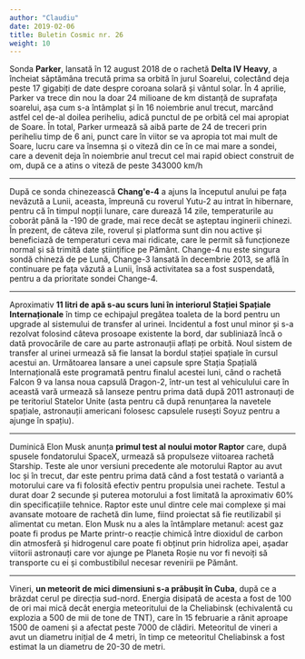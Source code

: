 ```yaml
---
author: "Claudiu"
date: 2019-02-06
title: Buletin Cosmic nr. 26
weight: 10
---
```


Sonda **Parker**, lansată în 12 august 2018 de o rachetă **Delta IV Heavy**, a încheiat săptămâna trecută prima sa orbită în jurul Soarelui, colectând deja peste 17 gigabiți de date despre coroana solară și vântul solar. În 4 aprilie, Parker va trece din nou la doar 24 milioane de km distanță de suprafața soarelui, așa cum s-a întâmplat și în 16 noiembrie anul trecut, marcând astfel cel de-al doilea periheliu, adică punctul de pe orbită cel mai apropiat de Soare. În total, Parker urmează să aibă parte de 24 de treceri prin periheliu timp de 6 ani, punct care în viitor se va apropia tot mai mult de Soare, lucru care va însemna și o viteză din ce în ce mai mare a sondei, care a devenit deja în noiembrie anul trecut cel mai rapid obiect construit de om, după ce a atins o viteză de peste 343000 km/h

----

După ce sonda chinezească **Chang'e-4** a ajuns la începutul anului pe fața nevăzută a Lunii, aceasta, împreună cu roverul Yutu-2 au intrat în hibernare, pentru că în timpul nopții lunare, care durează 14 zile, temperaturile au coborât până la -190 de grade, mai rece decât se așteptau inginerii chinezi. În prezent, de câteva zile, roverul și platforma sunt din nou active și beneficiază de temperaturi ceva mai ridicate, care le permit să funcționeze normal și să trimită date științifice pe Pământ. Change-4 nu este singura sondă chineză de pe Lună, Change-3 lansată în decembrie 2013, se află în continuare pe fața văzută a Lunii, însă activitatea sa a fost suspendată, pentru a da prioritate sondei Change-4.

----

Aproximativ **11 litri de apă s-au scurs luni în interiorul Stației Spațiale Internaționale** în timp ce echipajul pregătea toaleta de la bord pentru un upgrade al sistemului de transfer al urinei. Incidentul a fost unul minor și s-a rezolvat folosind câteva prosoape existente la bord, dar subliniază încă o dată provocările de care au parte astronauții aflați pe orbită. Noul sistem de transfer al urinei urmează să fie lansat la bordul stației spațiale în cursul acestui an. Următoarea lansare a unei capsule spre Stația Spațială Internațională este programată pentru finalul acestei luni, când o rachetă Falcon 9 va lansa noua capsulă Dragon-2, într-un test al vehiculului care în această vară urmează să lanseze pentru prima dată după 2011 astronauți de pe teritoriul Statelor Unite (asta pentru că după renunțarea la navetele spațiale, astronauții americani folosesc capsulele rusești Soyuz pentru a ajunge în spațiu).

----

Duminică Elon Musk anunța **primul test al noului motor Raptor** care, după spusele fondatorului SpaceX, urmează să propulseze viitoarea rachetă Starship. Teste ale unor versiuni precedente ale motorului Raptor au avut loc și în trecut, dar este pentru prima dată când a fost testată o variantă a motorului care va fi folosită efectiv pentru propulsia unei rachete. Testul a durat doar 2 secunde și puterea motorului a fost limitată la aproximativ 60% din specificațiile tehnice. Raptor este unul dintre cele mai complexe și mai avansate motoare de rachetă din lume, fiind proiectat să fie reutilizabil și alimentat cu metan. Elon Musk nu a ales la întâmplare metanul: acest gaz poate fi produs pe Marte printr-o reacție chimică între dioxidul de carbon din atmosferă și hidrogenul care poate fi obținut prin hidroliza apei, așadar viitorii astronauți care vor ajunge pe Planeta Roșie nu vor fi nevoiți să transporte cu ei și combustibilul necesar revenirii pe Pământ.

----

Vineri, **un meteorit de mici dimensiuni s-a prăbușit în Cuba**, după ce a brăzdat cerul pe direcția sud-nord. Energia disipată de acesta a fost de 100 de ori mai mică decât energia meteoritului de la Cheliabinsk (echivalentă cu explozia a 500 de mii de tone de TNT), care în 15 februarie a rănit aproape 1500 de oameni și a afectat peste 7000 de clădiri. Meteoritul de vineri a avut un diametru inițial de 4 metri, în timp ce meteoritul Cheliabinsk a fost estimat la un diametru de 20-30 de metri.
